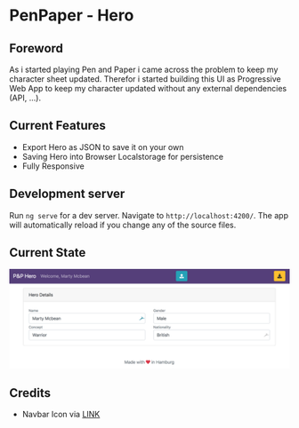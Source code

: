 # PenPaper - Hero

## Foreword
As i started playing Pen and Paper i came across the problem to keep my character sheet updated. Therefor i started building this UI as Progressive Web App to keep my character updated without any external dependencies (API, ...).

## Current Features
- Export Hero as JSON to save it on your own
- Saving Hero into Browser Localstorage for persistence
- Fully Responsive

## Development server

Run `ng serve` for a dev server. Navigate to `http://localhost:4200/`. The app will automatically reload if you change any of the source files.

## Current State
![Image](static/demo.png)

## Credits
- Navbar Icon via [LINK](https://hero-in-pixels.deviantart.com/art/West-dash-animation-176419267)
